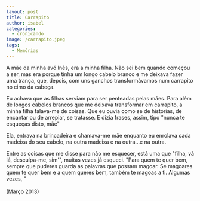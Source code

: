 ```yaml
---
layout: post
title: Carrapito
author: isabel
categories:
  - cronicando
image: /carrapito.jpeg
tags:
  - Memórias
---
```

A m&atilde;e da minha av&oacute; In&ecirc;s, era a minha filha. N&atilde;o sei bem quando come&ccedil;ou a ser, mas era porque tinha um longo cabelo branco e me deixava fazer uma tran&ccedil;a, que, depois, com uns ganchos transform&aacute;vamos num carrapito no cimo da cabe&ccedil;a.

Eu achava que as filhas serviam para ser penteadas pelas m&atilde;es. Para além de longos cabelos brancos que me deixava transformar em carrapito, a minha filha falava-me de coisas. Que eu ouvia como se de hist&oacute;rias, de encantar ou de arrepiar, se tratasse. E dizia frases, assim, tipo "nunca te esque&ccedil;as disto, m&atilde;e"

Ela, entrava na brincadeira e chamava-me m&atilde;e enquanto eu enrolava cada madeixa do seu cabelo, na outra madeixa e na outra…e na outra.

Entre as coisas que me disse para n&atilde;o me esquecer, est&aacute; uma que "filha, v&aacute; l&aacute;, desculpa-me, sim'", muitas vezes j&aacute; esqueci. "Para quem te quer bem, sempre que puderes guarda as palavras que possam magoar. Se magoares quem te quer bem e a quem queres bem, também te magoas a ti. Algumas vezes, "<br><br>(Mar&ccedil;o 2013)
